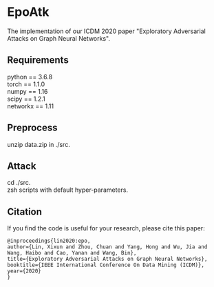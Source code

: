 # EpoAtk
The implementation of our ICDM 2020 paper "Exploratory Adversarial Attacks on Graph Neural Networks".
## Requirements
python == 3.6.8  
  torch == 1.1.0  
    numpy == 1.16  
     scipy == 1.2.1  
        networkx == 1.11
## Preprocess
unzip data.zip in ./src. 
## Attack
cd ./src.  
  zsh scripts with default hyper-parameters.
## Citation 
If you find the code is useful for your research, please cite this paper:
```
@inproceedings{lin2020:epo,
author={Lin, Xixun and Zhou, Chuan and Yang, Hong and Wu, Jia and Wang, Haibo and Cao, Yanan and Wang, Bin},
title={Exploratory Adversarial Attacks on Graph Neural Networks},
booktitle={IEEE International Conference On Data Mining (ICDM)},
year={2020}
}
```
